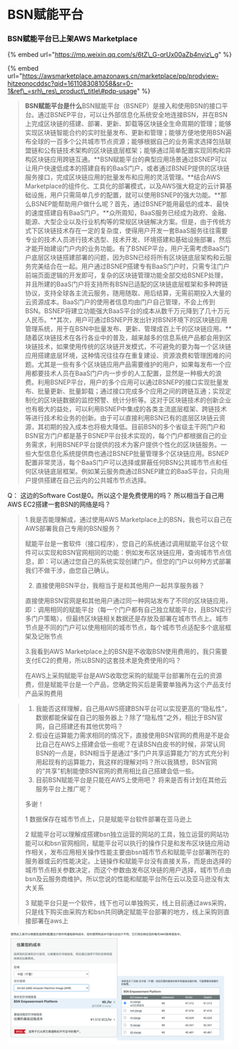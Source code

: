 # BSN赋能平台

### BSN赋能平台已上架AWS Marketplace <a id="activity-name"></a>

{% embed url="https://mp.weixin.qq.com/s/6tZ\_G-qrUx00aZb4nviz\_g" %}

{% embed url="https://awsmarketplace.amazonaws.cn/marketplace/pp/prodview-hjtzeonocddsc?qid=1611083081058&sr=0-1&ref\_=srh\_res\_product\_title\#pdp-usage" %}

> **BSN赋能平台是什么**BSN赋能平台（BSNEP）是接入和使用BSN的接口平台。通过BSNEP平台，可以让外部信息化系统安全地连接BSN，并在BSN上完成区块链的搭建、部署、更新、卸载等区块链全生命周期的管理；能够实现区块链智能合约的实时批量发布、更新和管理；能够方便地使用BSN遍布全球的一百多个公共城市节点资源；能够根据自己的业务需求选择包括联盟链和公有链技术架构的区块链底层框架；能够通过简单配置实现同构和异构区块链应用跨链互通。**BSN赋能平台的典型应用场景通过BSNEP可以让用户快速低成本的搭建自有的BaaS门户，或者通过BSNEP提供的区块链服务接口，完成区块链应用的批量发布和应用的灵活管理。**结合AWS Marketplace的组件化、工具化的部署模式，以及AWS强大稳定的云计算基础设施，用户只需简单几步的配置，就可以使用BSNEP的强大功能。**那么BSNEP能帮助用户做什么呢？首先，通过BSNEP能用最低的成本、最快的速度搭建自有BaaS门户。**众所周知，BaaS服务已经成为政府、金融、能源、大型企业以及行业机构等的常规区块链解决方案。但是，由于传统方式下区块链技术存在一定的复杂度，使得用户开发一套BaaS服务往往需要专业的技术人员进行技术选型、技术开发、环境搭建和基础设施部署，然后才能开始建设门户内的业务功能。有了BSNEP平台，用户无需考虑BaaS门户底层区块链搭建部署的问题，因为BSN已经将所有区块链底层架构和云服务完美结合在一起。用户通过BSNEP搭建专有BaaS门户时，只需专注门户前端页面逻辑的开发即可，复杂的区块链管理功能全部交给BSNEP处理，并且所建的BaaS门户将支持所有BSN已适配的区块链底层框架和多种跨链协议，支持全球各主流云服务，随用随取、用后结算，无需前期投入大量的云资源成本。BaaS门户的使用者信息均由门户自己管理，不会上传到BSN。BSNEP将建立功能强大BaaS平台的成本从数千万元降到了几十万元人民币。**其次，用户可通过BSNEP开发出针对BSN环境下的区块链应用管理系统，用于在BSN中批量发布、更新、管理成百上千的区块链应用。**随着区块链技术在各行各业中的普及，越来越多的信息系统产品都会用到区块链技术，如果使用传统的区块链开发模式，不可避免的要为每一个区块链应用搭建底层环境，这种情况往往存在重复建设、资源浪费和管理困难的问题。尤其是一些有多个区块链应用产品需要维护的用户，如果每发布一个应用都要技术人员在BaaS门户内一步步的人工配置，显然是一种极大的浪费。利用BSNEP平台，用户的多个应用可以通过BSNEP的接口实现批量发布、批量更新、批量卸载；通过接口完成多个应用之间的跨链互通；实现定制化的区块链数据的监控预警、统计分析等。这对于区块链技术的创新企业也有极大的益处，可以利用BSNEP中集成的各类主流底层框架、跨链技术等进行技术和业务的创新。由于可以直接利用BSN已有的底层区块链云资源，其初期的投入成本也将极大降低。目前BSN的多个省级主干网门户和BSN官方门户都是基于BSNEP平台技术实现的，每个门户都根据自己的业务需求，利用BSNEP平台提供的技术为客户提供个性化的区块链服务。一些大型信息化系统提供商也通过BSNEP批量管理多个区块链应用。BSNEP配置非常灵活，每个BaaS门户可以选择或屏蔽任何BSN公共城市节点和任何区块链底层框架。例如某云服务商通过BSNEP建立的BaaS平台，只向用户提供搭建在自己云内的公共城市节点选择。

Q： 这边的Software Cost是0。所以这个是免费使用的吗？ 所以相当于自己用AWS EC2搭建一套BSN的网络是吗？



> 1.我是否能理解成，通过使用AWS Marketplace上的BSN，我也可以自己在AWS部署我自己专用的BSN服务？
>
> 赋能平台是一套软件（接口程序），您自己的系统通过调用赋能平台这个软件可以实现和BSN官网相同的功能：例如发布区块链应用，查询城市节点信息，即：可以通过您自己的系统实现创建门户。但您的门户以何种方式部署我们不做干涉，由您自己确认。  
>
> 2. 直接使用BSN平台，我相当于是和其他用户一起共享服务器？
>
> 直接使用BSN官网是和其他用户通过同一种网站发布了不同的区块链应用，即：调用相同的赋能平台（每一个门户都有自己独立赋能平台，且BSN实行多门户策略），但最终区块链相关数据还是存放及部署在城市节点上。城市节点是不同的门户可以使用相同的城市节点，每个城市节点适配多个底层框架及记账节点  
>
> 3.我看到AWS Marketplace上的BSN是不收取BSN使用费用的，我只需要支付EC2的费用，所以BSN的这套技术是免费使用的吗？ 
>
> 在AWS上采购赋能平台是AWS收取您采购的赋能平台部署所在云的资源费，但是赋能平台是一个产品，您确定购买后是需要单独再为这个产品支付产品采购费用

> 1. 我能否这样理解，自己用AWS搭建BSN平台可以实现更高的“隐私性”，数据都能保留在自己的服务器上？除了“隐私性”之外，相比于BSN官网，自己搭建还有其他优势吗？
> 2. 假设在运算能力需求相同的情况下，直接使用BSN官网的费用是不是会比自己在AWS上搭建会低一些呢？在读BSN白皮书的时候，非常认同BSN的一点是，BSN相当于是通过“多门户共享运算能力”的方式充分利用起现有的运算能力，我这样的理解对吗？所以我猜想，BSN官网的“共享”机制能使BSN官网的费用相比自己搭建会低一些。
> 3. 目前BSN赋能平台是只能在AWS上使用吧？ 将来是否有计划在其他云服务平台上推广呢？
>
> 多谢！
>
> 1 数据保存在城市节点上，只是赋能平台软件部署在亚马逊上  
>
> 2 赋能平台可以理解成搭建bsn独立运营的网站的工具，独立运营的网站功能可以和bsn官网相同，赋能平台可以执行的操作只是和发布区块链应用动作相关，发布应用相关操作性能主要由bsn城市节点和赋能平台部署所在的服务器或云的性能决定。上链操作和赋能平台没有直接关系，而是由选择的城市节点相关参数决定，而这个参数由发布区块链的用户选择，城市节点由bsn及云服务商维护。所以您说的性能和赋能平台所在云以及亚马逊没有太大关系  
>
> 3  赋能平台只是一个软件，线下也可以单独购买，线上目前通过aws采购，只是线下购买由采购方和bsn共同确定赋能平台部署的地方，线上采购则直接部署在aws上

![](../.gitbook/assets/image%20%285%29.png)

